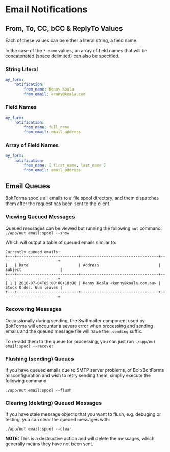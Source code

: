 Email Notifications
===================


From, To, CC, bCC & ReplyTo Values
----------------------------------

Each of these values can be either a literal string, a field name.
 
In the case of the `*_name` values, an array of field names that will be 
concatenated (space delimited) can also be specified.

### String Literal

```yaml
my_form:
    notification:
        from_name: Kenny Koala
        from_email: kenny@koala.com
```

### Field Names

```yaml
my_form:
    notification:
        from_name: full_name
        from_email: email_address
```

### Array of Field Names

```yaml
my_form:
    notification:
        from_name: [ first_name, last_name ]
        from_email: email_address
```


Email Queues
------------

BoltForms spools all emails to a file spool directory, and them dispatches
them after the request has been sent to the client.


### Viewing Queued Messages

Queued messages can be viewed but running the following `nut` command: `./app/nut email:spool --show` 

Which will output a table of queued emails similar to:

```
Currently queued emails:
+---+---------------------------+----------------------------------+-------------------------+
|   | Date                      | Address                          | Subject                 |
+---+---------------------------+----------------------------------+-------------------------+
| 1 | 2016-07-04T05:00:00+10:00 | Kenny Koala <kenny@koala.com.au> | Stock Order: Gum leaves |
+---+---------------------------+----------------------------------+-------------------------+
```


### Recovering Messages

Occassionally during sending, the Swiftmailer component used by BoltForms will
encounter a severe error when processing and sending emails and the queued
message file will have the `.sending` suffix.

To re-add them to the queue for processing, you can just run `./app/nut email:spool --recover`


### Flushing (sending) Queues

If you have queued emails due to SMTP server problems, of Bolt/BoltForms
misconfiguration and wish to retry sending them, simplly execute the following command:
 
`./app/nut email:spool --flush`

### Clearing (deleting) Queued Messages

If you have stale message objects that you want to flush, e.g. debuging or 
testing, you can clear the queued messages with:

`./app/nut email:spool --clear`

**NOTE:**
This is a destructive action and will delete the messages, which generally 
means they have not been sent.
